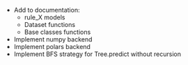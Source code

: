 * Add to documentation:
  * rule_X models
  * Dataset functions
  * Base classes functions
* Implement numpy backend
* Implement polars backend
* Implement BFS strategy for Tree.predict without recursion
